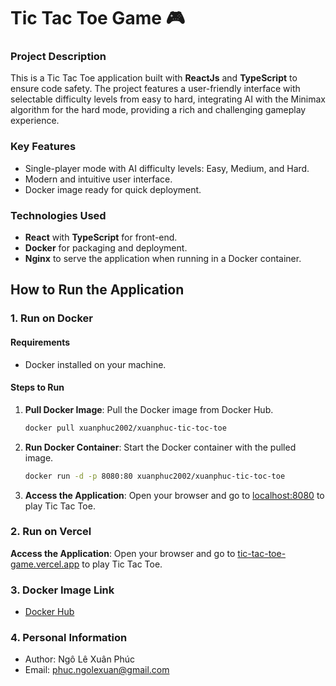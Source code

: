 # Tic Tac Toe Game 🎮

### Project Description

This is a Tic Tac Toe application built with **ReactJs** and **TypeScript** to ensure code safety. The project features a user-friendly interface with selectable difficulty levels from easy to hard, integrating AI with the Minimax algorithm for the hard mode, providing a rich and challenging gameplay experience.

### Key Features

- Single-player mode with AI difficulty levels: Easy, Medium, and Hard.
- Modern and intuitive user interface.
- Docker image ready for quick deployment.

### Technologies Used

- **React** with **TypeScript** for front-end.
- **Docker** for packaging and deployment.
- **Nginx** to serve the application when running in a Docker container.

## How to Run the Application

### 1. Run on Docker

#### Requirements

- Docker installed on your machine.

#### Steps to Run

1. **Pull Docker Image**: Pull the Docker image from Docker Hub.

   ```bash
   docker pull xuanphuc2002/xuanphuc-tic-toc-toe
   ```

2. **Run Docker Container**: Start the Docker container with the pulled image.

   ```bash
   docker run -d -p 8080:80 xuanphuc2002/xuanphuc-tic-toc-toe
   ```

3. **Access the Application**: Open your browser and go to [localhost:8080](http://localhost:8080) to play Tic Tac Toe.

### 2. Run on Vercel

**Access the Application**: Open your browser and go to [tic-tac-toe-game.vercel.app](https://draphony-tic-toc-toe.vercel.app/) to play Tic Tac Toe.

### 3. Docker Image Link

- [Docker Hub](https://hub.docker.com/r/xuanphuc2002/xuanphuc-tic-toc-toe)

### 4. Personal Information

- Author: Ngô Lê Xuân Phúc
- Email: phuc.ngolexuan@gmail.com
